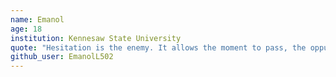 ```yaml
---
name: Emanol
age: 18
institution: Kennesaw State University
quote: "Hesitation is the enemy. It allows the moment to pass, the oppurtunity to be lost, the enemy to get the upper hand"
github_user: EmanolL502
---
```

